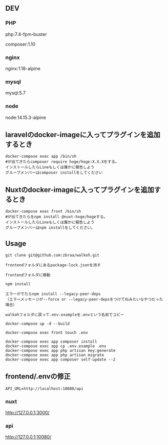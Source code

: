 ## DEV

### PHP

php:7.4-fpm-buster

composer:1.10

### nginx

nginx:1.18-alpine

### mysql

mysql:5.7

### node

node:14.15.3-alpine

## laravelのdocker-imageに入ってプラグインを追加するとき
```
docker-compose exec app /bin/sh
#が出てきたらcomposer require hoge/hoge:X.X.Xをする。
インストールしたらLineもしくは誰かに報告しよう
グループメンバーはcomposer installをしてください
```
## Nuxtのdocker-imageに入ってプラグインを追加するとき
```
docker-compose exec front /bin/sh
#が出てきたらをnpm install @nuxt-hoge/hogeする。
インストールしたらLineもしくは誰かに報告しよう
グループメンバーはnpm installをしてください。
```

## Usage

```
git clone git@github.com:zbraa/walkoh.git

frontendフォルダにあるpackage-lock.jsonを消す

frontendフォルダに移動

npm install

エラーがでたらnpm install --legacy-peer-deps
（エラーメッセージが--force or --legacy-peer-depsをつけてねみたいなやつだった場合）

walkohフォルダに戻って.env.exampleを.envという名前でコピー

docker-compose up -d --build

docker-compose exec front touch .env

docker-compose exec app composer install
docker-compose exec app cp .env.example .env
docker-compose exec app php artisan key:generate
docker-compose exec app php artisan migrate
docker-compose exec app composer self-update --2
```

## frontend/.envの修正

```
API_URL=http://localhost:18080/api
```

### nuxt

http://127.0.0.1:3000/

### api

http://127.0.0.1:10080/
